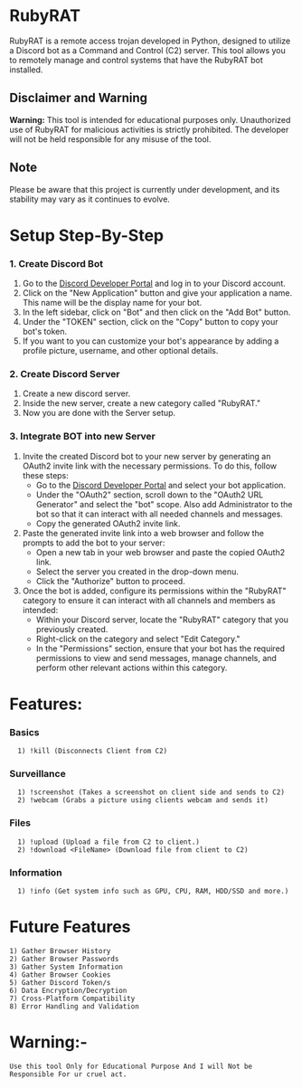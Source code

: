 # RubyRAT
RubyRAT is a remote access trojan developed in Python, designed to utilize a Discord bot as a Command and Control (C2) server. This tool allows you to remotely manage and control systems that have the RubyRAT bot installed.

## Disclaimer and Warning
**Warning:** This tool is intended for educational purposes only. Unauthorized use of RubyRAT for malicious activities is strictly prohibited. The developer will not be held responsible for any misuse of the tool.

## Note
Please be aware that this project is currently under development, and its stability may vary as it continues to evolve.


# Setup Step-By-Step

### 1. Create Discord Bot
   1. Go to the [Discord Developer Portal](https://discord.com/developers/applications) and log in to your Discord account.
   2. Click on the "New Application" button and give your application a name. This name will be the display name for your bot.
   3. In the left sidebar, click on "Bot" and then click on the "Add Bot" button.
   4. Under the "TOKEN" section, click on the "Copy" button to copy your bot's token.
   5. If you want to you can customize your bot's appearance by adding a profile picture, username, and other optional details.

### 2. Create Discord Server
   1. Create a new discord server.
   2. Inside the new server, create a new category called "RubyRAT."
   3. Now you are done with the Server setup.

### 3. Integrate BOT into new Server
   1. Invite the created Discord bot to your new server by generating an OAuth2 invite link with the necessary permissions. To do this, follow these steps:
      - Go to the [Discord Developer Portal](https://discord.com/developers/applications) and select your bot application.
      - Under the "OAuth2" section, scroll down to the "OAuth2 URL Generator" and select the "bot" scope. Also add Administrator to the bot so that it can interact with all needed channels and messages.
      - Copy the generated OAuth2 invite link.
   2. Paste the generated invite link into a web browser and follow the prompts to add the bot to your server:
      - Open a new tab in your web browser and paste the copied OAuth2 link.
      - Select the server you created in the drop-down menu.
      - Click the "Authorize" button to proceed.
   3. Once the bot is added, configure its permissions within the "RubyRAT" category to ensure it can interact with all channels and members as intended:
      - Within your Discord server, locate the "RubyRAT" category that you previously created.
      - Right-click on the category and select "Edit Category."
      - In the "Permissions" section, ensure that your bot has the required permissions to view and send messages, manage channels, and perform other relevant actions within this category.


# Features:

### Basics
      1) !kill (Disconnects Client from C2)

### Surveillance
      1) !screenshot (Takes a screenshot on client side and sends to C2)
      2) !webcam (Grabs a picture using clients webcam and sends it)

### Files
      1) !upload (Upload a file from C2 to client.)
      2) !download <FileName> (Download file from client to C2)

### Information
      1) !info (Get system info such as GPU, CPU, RAM, HDD/SSD and more.)


# Future Features
    1) Gather Browser History
    2) Gather Browser Passwords
    3) Gather System Information
    4) Gather Browser Cookies
    5) Gather Discord Token/s
    6) Data Encryption/Decryption
    7) Cross-Platform Compatibility
    8) Error Handling and Validation
    

# Warning:-
    Use this tool Only for Educational Purpose And I will Not be Responsible For ur cruel act.

